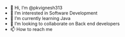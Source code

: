 - 👋 Hi, I’m @pkvignesh313
- 👀 I’m interested in Software Development
- 🌱 I’m currently learning Java
- 💞️ I’m looking to collaborate on Back end developers
- 📫 How to reach me 

<!---
pkvignesh313/pkvignesh313 is a ✨ special ✨ repository because its `README.md` (this file) appears on your GitHub profile.
You can click the Preview link to take a look at your changes.
--->

